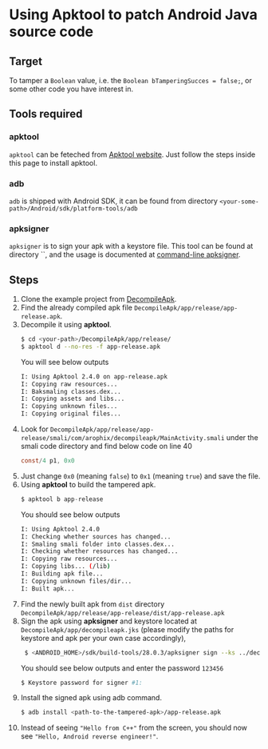 
# Using Apktool to patch Android Java source code
## Target 
To tamper a `Boolean` value, i.e. the `Boolean bTamperingSucces = false;`, or some other code you have interest in. 

## Tools required
### apktool
 `apktool` can be feteched from [Apktool website]([https://ibotpeaches.github.io/Apktool/](https://ibotpeaches.github.io/Apktool/)).  Just follow the steps inside this page to install apktool. 

### adb 
`adb` is shipped with Android SDK, it can be found from directory `<your-some-path>/Android/sdk/platform-tools/adb`

### apksigner
`apksigner` is to sign your apk with a keystore file. This tool can be found at directory ``, and the usage is documented at [command-line apksigner]([https://developer.android.com/studio/command-line/apksigner](https://developer.android.com/studio/command-line/apksigner)).

## Steps 
1. Clone the example project from [DecompileApk]([https://github.com/russell-shizhen/DecompileApk](https://github.com/russell-shizhen/DecompileApk)). 
2. Find the already compiled apk file `DecompileApk/app/release/app-release.apk`.
3. Decompile it using **apktool**. 
    ```bash
    $ cd <your-path>/DecompileApk/app/release/
    $ apktool d --no-res -f app-release.apk
    ```
    You will see below outputs
    ```bash
    I: Using Apktool 2.4.0 on app-release.apk
    I: Copying raw resources...
    I: Baksmaling classes.dex...
    I: Copying assets and libs...
    I: Copying unknown files...
    I: Copying original files...
    ```
4. Look for `DecompileApk/app/release/app-release/smali/com/arophix/decompileapk/MainActivity.smali` under the smali code directory and find below code on line 40
    ```c
    const/4 p1, 0x0       
    ```
5. Just change `0x0` (meaning `false`) to `0x1` (meaning `true`)  and save the file.
6. Using **apktool** to build the tampered apk.
    ```c
    $ apktool b app-release
    ```
    You should see below outputs
    ```bash
    I: Using Apktool 2.4.0
    I: Checking whether sources has changed...
    I: Smaling smali folder into classes.dex...
    I: Checking whether resources has changed...
    I: Copying raw resources...
    I: Copying libs... (/lib)
    I: Building apk file...
    I: Copying unknown files/dir...
    I: Built apk...
    ```
7. Find the newly built apk from `dist` directory `DecompileApk/app/release/app-release/dist/app-release.apk`
8. Sign the apk using **apksigner** and keystore located at `DecompileApk/app/decompileapk.jks` (please modify the paths for keystore and apk per your own case accordingly), 
   ```bash
    $ <ANDROID_HOME>/sdk/build-tools/28.0.3/apksigner sign --ks ../decompileapk.jks app-release.apk
   ``` 
   You should see below outputs and enter the password `123456`
   ```bash
   $ Keystore password for signer #1:
   ```
9. Install the signed apk using adb command. 
    ```bash
    $ adb install <path-to-the-tampered-apk>/app-release.apk 
    ``` 
10. Instead of seeing `"Hello from C++"` from the screen, you should now see `"Hello, Android reverse engineer!"`. 